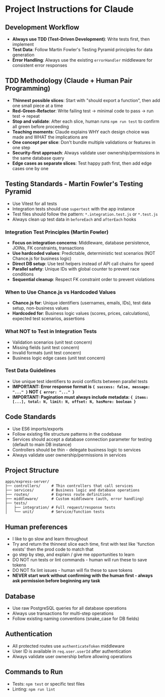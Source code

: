 # Project Instructions for Claude

## Development Workflow
- **Always use TDD (Test-Driven Development)**: Write tests first, then implement
- **Test Data**: Follow Martin Fowler's Testing Pyramid principles for data generation
- **Error Handling**: Always use the existing `errorHandler` middleware for consistent error responses

## TDD Methodology (Claude + Human Pair Programming)
- **Thinnest possible slices**: Start with "should export a function", then add one small piece at a time
- **Red-Green-Refactor**: Write failing test → minimal code to pass → run test → repeat
- **Stop and validate**: After each slice, human runs `npm run test` to confirm all green before proceeding
- **Teaching moments**: Claude explains WHY each design choice was made and WHAT the implications are
- **One concept per slice**: Don't bundle multiple validations or features in one step
- **Security-first approach**: Always validate user ownership/permissions in the same database query
- **Edge cases as separate slices**: Test happy path first, then add edge cases one by one

## Testing Standards - Martin Fowler's Testing Pyramid
- Use Vitest for all tests
- Integration tests should use `supertest` with the app instance  
- Test files should follow the pattern: `*.integration.test.js` or `*.test.js`
- Always clean up test data in `beforeEach` and `afterEach` hooks

### Integration Test Principles (Martin Fowler)
- **Focus on integration concerns**: Middleware, database persistence, JOINs, FK constraints, transactions
- **Use hardcoded values**: Predictable, deterministic test scenarios (NOT Chance.js for business logic)
- **Direct DB setup**: Use test helpers instead of API call chains for speed
- **Parallel safety**: Unique IDs with global counter to prevent race conditions
- **Sequential cleanup**: Respect FK constraint order to prevent violations

### When to Use Chance.js vs Hardcoded Values
- **Chance.js for**: Unique identifiers (usernames, emails, IDs), test data setup, non-business values
- **Hardcoded for**: Business logic values (scores, prices, calculations), expected test scenarios, assertions

### What NOT to Test in Integration Tests
- Validation scenarios (unit test concern)
- Missing fields (unit test concern)  
- Invalid formats (unit test concern)
- Business logic edge cases (unit test concern)

### Test Data Guidelines
- Use unique test identifiers to avoid conflicts between parallel tests
- **IMPORTANT: Error response format is `{ success: false, message: "..." }` NOT `{ error: "..." }`**
- **IMPORTANT: Pagination must always include metadata: `{ items: [...], total: N, limit: N, offset: N, hasMore: boolean }`**

## Code Standards
- Use ES6 imports/exports
- Follow existing file structure patterns in the codebase
- Services should accept a database connection parameter for testing (default to main DB instance)
- Controllers should be thin - delegate business logic to services
- Always validate user ownership/permissions in services

## Project Structure
```
apps/express-server/
├── controllers/     # Thin controllers that call services
├── services/        # Business logic and database operations
├── routes/          # Express route definitions
├── middleware/      # Custom middleware (auth, error handling)
├── tests/
│   ├── integration/ # Full request/response tests
│   └── unit/        # Service/function tests
```

## Human preferences
- I like to go slow and learn throughout
- Try and return the thinnest slice each time, first with test like 'function exists' then the prod code to match that
- go step by step, and explain / give me opportunities to learn
- DO NOT run tests or lint commands - human will run these to save tokens
- DO NOT fix lint issues - human will fix these to save tokens
- **NEVER start work without confirming with the human first - always ask permission before beginning any task**

## Database
- Use raw PostgreSQL queries for all database operations
- Always use transactions for multi-step operations
- Follow existing naming conventions (snake_case for DB fields)

## Authentication
- All protected routes use `authenticateToken` middleware
- User ID is available in `req.user.userId` after authentication
- Always validate user ownership before allowing operations

## Commands to Run
- Tests: `npm test` or specific test files
- Linting: `npm run lint`